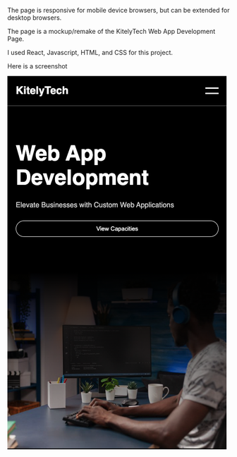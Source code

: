 The page is responsive for mobile device browsers, but can be extended for desktop browsers.

The page is a mockup/remake of the KitelyTech Web App Development Page.

I used React, Javascript, HTML, and CSS for this project.


Here is a screenshot

![alt](./ss.png)